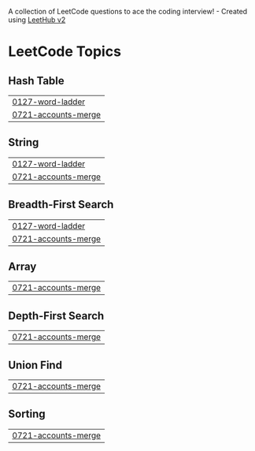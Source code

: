 A collection of LeetCode questions to ace the coding interview! - Created using [LeetHub v2](https://github.com/arunbhardwaj/LeetHub-2.0)
<!---LeetCode Topics Start-->
# LeetCode Topics
## Hash Table
|  |
| ------- |
| [0127-word-ladder](https://github.com/Ritik639471/leetcode/tree/master/0127-word-ladder) |
| [0721-accounts-merge](https://github.com/Ritik639471/leetcode/tree/master/0721-accounts-merge) |
## String
|  |
| ------- |
| [0127-word-ladder](https://github.com/Ritik639471/leetcode/tree/master/0127-word-ladder) |
| [0721-accounts-merge](https://github.com/Ritik639471/leetcode/tree/master/0721-accounts-merge) |
## Breadth-First Search
|  |
| ------- |
| [0127-word-ladder](https://github.com/Ritik639471/leetcode/tree/master/0127-word-ladder) |
| [0721-accounts-merge](https://github.com/Ritik639471/leetcode/tree/master/0721-accounts-merge) |
## Array
|  |
| ------- |
| [0721-accounts-merge](https://github.com/Ritik639471/leetcode/tree/master/0721-accounts-merge) |
## Depth-First Search
|  |
| ------- |
| [0721-accounts-merge](https://github.com/Ritik639471/leetcode/tree/master/0721-accounts-merge) |
## Union Find
|  |
| ------- |
| [0721-accounts-merge](https://github.com/Ritik639471/leetcode/tree/master/0721-accounts-merge) |
## Sorting
|  |
| ------- |
| [0721-accounts-merge](https://github.com/Ritik639471/leetcode/tree/master/0721-accounts-merge) |
<!---LeetCode Topics End-->